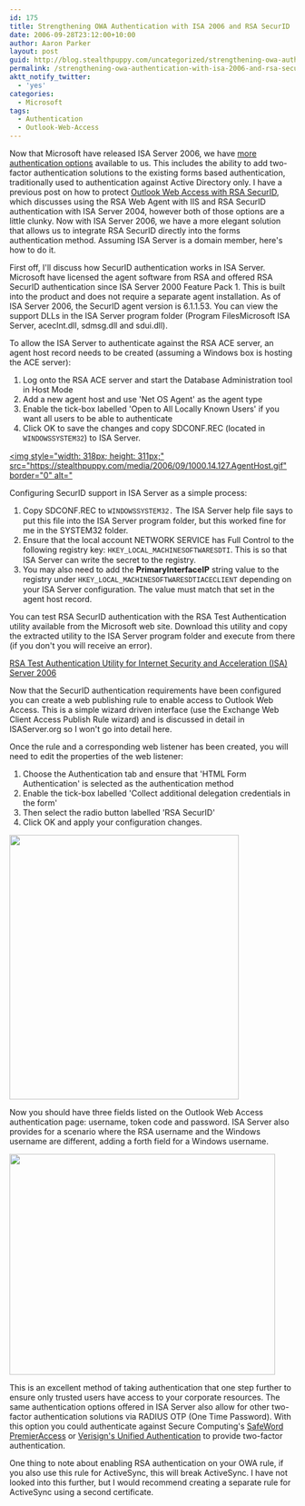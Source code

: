 ```yaml
---
id: 175
title: Strengthening OWA Authentication with ISA 2006 and RSA SecurID
date: 2006-09-28T23:12:00+10:00
author: Aaron Parker
layout: post
guid: http://blog.stealthpuppy.com/uncategorized/strengthening-owa-authentication-with-isa-2006-and-rsa-securid
permalink: /strengthening-owa-authentication-with-isa-2006-and-rsa-securid/
aktt_notify_twitter:
  - 'yes'
categories:
  - Microsoft
tags:
  - Authentication
  - Outlook-Web-Access
---
```

Now that Microsoft have released ISA Server 2006, we have [more authentication options](http://www.microsoft.com/technet/isa/2006/authentication.mspx) available to us. This includes the ability to add two-factor authentication solutions to the existing forms based authentication, traditionally used to authentication against Active Directory only. I have a previous post on how to protect [Outlook Web Access with RSA SecurID](http://www.trustedaccess.info/blogs/travelling/archive/2006/08/25/Protecting-Outlook-Web-Access-with-RSA-authentication.aspx), which discusses using the RSA Web Agent with IIS and RSA SecurID authentication with ISA Server 2004, however both of those options are a little clunky. Now with ISA Server 2006, we have a more elegant solution that allows us to integrate RSA SecurID directly into the forms authentication method. Assuming ISA Server is a domain member, here's how to do it.

First off, I'll discuss how SecurID authentication works in ISA Server. Microsoft have licensed the agent software from RSA and offered RSA SecurID authentication since ISA Server 2000 Feature Pack 1. This is built into the product and does not require a separate agent installation. As of ISA Server 2006, the SecurID agent version is 6.1.1.53. You can view the support DLLs in the ISA Server program folder (Program FilesMicrosoft ISA Server, aceclnt.dll, sdmsg.dll and sdui.dll).

To allow the ISA Server to authenticate against the RSA ACE server, an agent host record needs to be created (assuming a Windows box is hosting the ACE server):

  1. Log onto the RSA ACE server and start the Database Administration tool in Host Mode
  2. Add a new agent host and use 'Net OS Agent' as the agent type
  3. Enable the tick-box labelled 'Open to All Locally Known Users' if you want all users to be able to authenticate
  4. Click OK to save the changes and copy SDCONF.REC (located in <span style="font-size: 9pt; font-family: Courier New">WINDOWSSYSTEM32</span>) to ISA Server.

[<img style="width: 318px; height: 311px;" src="https://stealthpuppy.com/media/2006/09/1000.14.127.AgentHost.gif" border="0" alt="]({{site.baseurl}}/media/2006/09/1000.14.127.AgentHost.gif)

Configuring SecurID support in ISA Server as a simple process:

  1. Copy SDCONF.REC to <span style="font-size: 9pt; font-family: Courier New">WINDOWSSYSTEM32.</span> The ISA Server help file says to put this file into the ISA Server program folder, but this worked fine for me in the SYSTEM32 folder.
  2. Ensure that the local account NETWORK SERVICE has Full Control to the following registry key: <span style="font-size: 9pt; font-family: Courier New">HKEY_LOCAL_MACHINESOFTWARESDTI</span>. This is so that ISA Server can write the secret to the registry.
  3. You may also need to add the **PrimaryInterfaceIP** string value to the registry under <span style="font-size: 9pt; font-family: Courier New">HKEY_LOCAL_MACHINESOFTWARESDTIACECLIENT</span> depending on your ISA Server configuration. The value must match that set in the agent host record.

You can test RSA SecurID authentication with the RSA Test Authentication utility available from the Microsoft web site. Download this utility and copy the extracted utility to the ISA Server program folder and execute from there (if you don't you will receive an error).

[RSA Test Authentication Utility for Internet Security and Acceleration (ISA) Server 2006](http://www.microsoft.com/downloads/details.aspx?FamilyID=7b0ca409-55d0-4d33-bb3f-1ba4376d5737&DisplayLang=en)

Now that the SecurID authentication requirements have been configured you can create a web publishing rule to enable access to Outlook Web Access. This is a simple wizard driven interface (use the Exchange Web Client Access Publish Rule wizard) and is discussed in detail in ISAServer.org so I won't go into detail here.

Once the rule and a corresponding web listener has been created, you will need to edit the properties of the web listener:

  1. Choose the Authentication tab and ensure that 'HTML Form Authentication' is selected as the authentication method
  2. Enable the tick-box labelled 'Collect additional delegation credentials in the form'
  3. Then select the radio button labelled 'RSA SecurID'
  4. Click OK and apply your configuration changes.

<img style="width: 404px; height: 466px;" src="https://stealthpuppy.com/media/2006/09/1000.14.128.WebListener.png" alt="" width="404" height="466" /> 

Now you should have three fields listed on the Outlook Web Access authentication page: username, token code and password. ISA Server also provides for a scenario where the RSA username and the Windows username are different, adding a forth field for a Windows username.

<img style="width: 468px; height: 389px;" src="https://stealthpuppy.com/media/2006/09/1000.14.129.OWA.png" alt="" width="468" height="389" /> 

This is an excellent method of taking authentication that one step further to ensure only trusted users have access to your corporate resources. The same authentication options offered in ISA Server also allow for other two-factor authentication solutions via RADIUS OTP (One Time Password). With this option you could authenticate against Secure Computing's [SafeWord PremierAccess](http://www.securecomputing.com/index.cfm?skey=643) or [Verisign's Unified Authentication](http://www.verisign.com/products-services/security-services/unified-authentication/index.html) to provide two-factor authentication.

One thing to note about enabling RSA authentication on your OWA rule, if you also use this rule for ActiveSync, this will break ActiveSync. I have not looked into this further, but I would recommend creating a separate rule for ActiveSync using a second certificate.